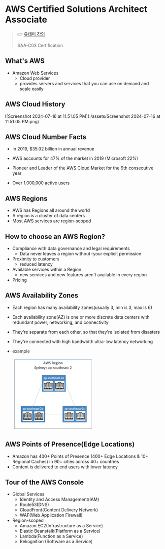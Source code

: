 # AWS Certified Solutions Architect Associate

> 👉 [유데미 강의](https://www.udemy.com/course/best-aws-certified-solutions-architect-associate/learn/lecture/29388672#overview)
>
> SAA-C03 Certification





## What's AWS

- Amazon Web Services
  - Cloud provider
  - provides servers and services that you can use on demand and scale easily



## AWS Cloud History

![Screenshot 2024-07-16 at 11.51.05 PM](./assets/Screenshot 2024-07-16 at 11.51.05 PM.png)



## AWS Cloud Number Facts

- In 2019, $35.02 billion in annual revenue

- AWS accounts for 47% of the market in 2019 (Microsoft 22%)
- Pioneer and Leader of the AWS Cloud Market for the 9th consecutive year
- Over 1,000,000 active users



## AWS Regions

- AWS has Regions all around the world
- A region is a cluster of data centers
- Most AWS services are region-scoped



## How to choose an AWS Region?

- Compliance with data governance and legal requirements
  - Data never leaves a region without ryour explicit permission
- Proximity to customers
  - reduced latency
- Available services within a Region
  - new services and new features aren't available in every region
- Pricing



## AWS Availability Zones

- Each region has many availability zones(usually 3, min is 3, max is 6)

- Each availability zone(AZ) is one or more discrete data centers with redundant power, networking, and connectivity

- They're separate from each other, so that they're isolated from disasters

- They're connected with high bandwidth ultra-low latency networking

- example

  <img src="./assets/Screenshot 2024-07-16 at 11.57.21 PM.png" alt="Screenshot 2024-07-16 at 11.57.21 PM" style="zoom:50%;" />



## AWS Points of Presence(Edge Locations)

- Amazon has 400+ Points of Presence (400+ Edge Locations & 10+ Regional Caches) in 90+ cities across 40+ countries
- Content is delivered to end users with lower latency



## Tour of the AWS Console

- Global Services
  - Identity and Access Management(IAM)
  - Route53(DNS)
  - CloudFront(Content Delivery Network)
  - WAF(Web Application Firewall)
- Region-scoped
  - Amazon EC2(Infrastructure as a Service)
  - Elastic Beanstalk(Platform as a Service)
  - Lambda(Function as a Service)
  - Rekognition (Software as a Service)



